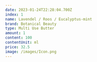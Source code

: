 ```yaml
---
date: 2023-01-24T22:28:04.700Z
index: 1
name: Lavendel / Roos / Eucalyptus-mint
brand: Botanical Beauty
type: Multi Use Butter
amount: 1
content: 100
contentUnit: ml
price: 32.5
image: /images/Icon.png
---
```

